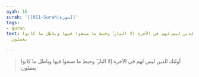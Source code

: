 ```yaml
---
ayah: 16
surah: '[[011-Surah|سورة]]'
tags:
- quran
text: أولئك الذين ليس لهم في الآخرة إلا النار ۖ وحبط ما صنعوا فيها وباطل ما كانوا
  يعملون

---
```

> أولئك الذين ليس لهم في الآخرة إلا النار ۖ وحبط ما صنعوا فيها وباطل ما كانوا يعملون

